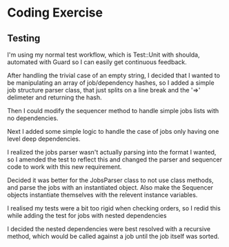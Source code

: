 # Coding Exercise #

## Testing

I'm using my normal test workflow, which is Test::Unit with shoulda, automated with Guard so I can easily get continuous feedback.

After handling the trivial case of an empty string, I decided that I wanted to be manipulating an array of job/dependency hashes,
so I added a simple job structure parser class, that just splits on a line break and the '=>' delimeter and returning the hash.

Then I could modify the sequencer method to handle simple jobs lists with no dependencies.

Next I added some simple logic to handle the case of jobs only having one level deep dependencies.

I realized the jobs parser wasn't actually parsing into the format I wanted, so I amended the test to reflect this and changed the parser and sequencer code to work with this new requirement.

Decided it was better for the JobsParser class to not use class methods, and parse the jobs with an instantiated object. Also make the Sequencer objects instantiate themselves with the relevent instance variables.

I realised my tests were a bit too rigid when checking orders, so I redid this while adding the test for jobs with nested dependencies

I decided the nested dependencies were best resolved with a recursive method, which would be called against a job until the job itself was sorted.